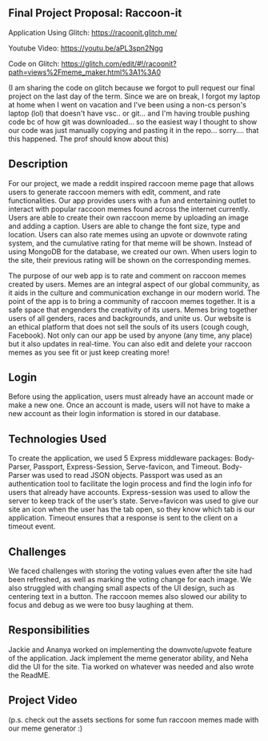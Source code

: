 ## Final Project Proposal: Raccoon-it 

Application Using Glitch: https://racoonit.glitch.me/

Youtube Video: https://youtu.be/aPL3spn2Ngg

Code on Glitch: https://glitch.com/edit/#!/racoonit?path=views%2Fmeme_maker.html%3A1%3A0

(I am sharing the code on glitch because we forgot to pull request our final project on the last day of the term. Since we are on break, I forgot my laptop at home when I went on vacation and I've been using a non-cs person's laptop (lol) that doesn't have vsc.. or git... and I'm having trouble pushing code bc of how git was downloaded... so the easiest way I thought to show our code was just manually copying and pasting it in the repo... sorry.... that this happened. The prof should know about this)

## Description
For our project, we made a reddit inspired raccoon meme page that allows users to generate raccoon memers with edit, comment, and rate functionalities. Our app provides users with a fun and entertaining outlet to interact with popular raccoon memes found across the internet currently. Users are able to create their own raccoon meme by uploading an image and adding a caption. Users are able to change the font size, type and location. Users can also rate memes using an upvote or downvote rating system, and the cumulative rating for that meme will be shown. Instead of using MongoDB for the database, we created our own. When users login to the site, their previous rating will be shown on the corresponding memes.

The purpose of our web app is to rate and comment on raccoon memes created by users. Memes are an integral aspect of our global community, as it aids in the culture and communication exchange in our modern world. The point of the app is to bring a community of raccoon memes together. It is a safe space that engenders the creativity of its users. Memes bring together users of all genders, races and backgrounds, and unite us. Our website is an ethical platform that does not sell the souls of its users (cough cough, Facebook). Not only can our app be used by anyone (any time, any place) but it also updates in real-time. You can also edit and delete your raccoon memes as you see fit or just keep creating more!

## Login 

Before using the application, users must already have an account made or make a new one. Once an account is made, users will not have to make a new account as their login information is stored in our database.

## Technologies Used

To create the application, we used 5 Express middleware packages: Body-Parser, Passport, Express-Session, Serve-favicon, and Timeout. Body-Parser was used to read JSON objects. Passport was used as an authentication tool to facilitate the login process and find the login info for users that already have accounts. Express-session was used to allow the server to keep track of the user’s state. Serve=favicon was used to give our site an icon when the user has the tab open, so they know which tab is our application. Timeout ensures that a response is sent to the client on a timeout event. 

## Challenges

We faced challenges with storing the voting values even after the site had been refreshed, as well as marking the voting change for each image. We also struggled with changing small aspects of the UI design, such as centering text in a button. The raccoon memes also slowed our ability to focus and debug as we were too busy laughing at them. 

## Responsibilities

Jackie and Ananya worked on implementing the downvote/upvote feature of the application. Jack implement the meme generator ability, and Neha did the UI for the site. Tia worked on whatever was needed and also wrote the ReadME.

## Project Video
(p.s. check out the assets sections for some fun raccoon memes made with our meme generator :)
